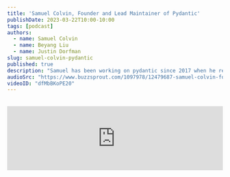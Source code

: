 ```yaml
---
title: 'Samuel Colvin, Founder and Lead Maintainer of Pydantic'
publishDate: 2023-03-22T10:00-10:00
tags: [podcast]
authors:
  - name: Samuel Colvin
  - name: Beyang Liu
  - name: Justin Dorfman
slug: samuel-colvin-pydantic
published: true
description: "Samuel has been working on pydantic since 2017 when he realized the untapped value of type hints in Python. At the time of this recording, Pydantic has been downloaded from PyPI around 55 million times per month."
audioSrc: "https://www.buzzsprout.com/1097978/12479687-samuel-colvin-founder-and-lead-maintainer-of-pydantic.mp3?download=true"
videoID: "dfMbBKoPE20"
---
```


<br />

<iframe src="https://www.buzzsprout.com/1097978/12479687-samuel-colvin-founder-and-lead-maintainer-of-pydantic?client_source=small_player&iframe=true" loading="lazy" width="100%" height={200} frameBorder={0} scrolling="no" title="The Sourcegraph Podcast, Samuel Colvin, Founder and Lead Maintainer of Pydantic" />

<br />

Pydantic is a Python library for typed validation of external data that has experienced exponential growth since 2020. We’ll hear the story of what motivated Samuel to create Pydantic, the most common ways people use it, and the success and growth of FastAPI with Pydantic. Also, Pydantic V2 has not been released yet, but we’ll learn what motivated Samuel to rewrite it in Rust, besides being faster and some other things happening with it.  And if you’re interested, Samuel is always looking for contributors to Pydantic!  Go ahead and download this episode now to hear more!  

### Highlights

<hr />
<br />

**[00:00:59]** Beyang gives us his understanding of what Pydantic does, and Samuel tells us two things that people appreciate about Pydantic.

**[00:02:48]** Samuel tells the story of what motivated him to create Pydantic, what the state of the world was at the time, and how it started. 

**[00:04:11]** When Samuel first created Pydantic, he tells us if he had a particular use case in mind, and we hear the most common way people use Pydantic and other ways it’s used. 

**[00:05:46]** Beyang is looking at the Pydantic docs and goes over an example of how you use the base model today. Samuel talks about the new Pydantic V2.

**[00:07:23]** We hear about Samuel's interaction with the FastAPI maintainers. Did he know them, and why does he think they selected Pydantic for their core piece of framework? Samuel mentions Django Ninja, which integrates Pydantic and Django, and Beyang mentions there are many highly starred cool projects using Pydantic and Django.

**[00:11:53]** The new version of Pydantic is written almost completely in Rust, so Samuel reveals why he decided to do the rewrite and what motivated him to use Rust.

**[00:15:09]** Beyang and Samuel discuss some of the Rust bindings so you can see what invoking Python from Rust looks like.

**[00:21:03]** The aspect of Pydantic, which is about translating from Python-type annotations into the core schema, Beyang wonders if that’s changing from Pydantic V1 to V2, and Samuel explains that it’s all rebuilt.

**[00:24:03]** Beyang wonders if anyone is using the not yet released Pydantic V2 yet. Samuel’s response: “I hope for nothing serious because it will change a lot!”

**[00:24:40]** A question in the chat came up for Samuel on Twitch: What motivated you to make the default behavior coercion rather than throwing an error? 

**[00:27:52]** Will there be any changes to the public API from Pydantic V1 to V2? Samuel tells us there’s one thing that’s probably going to make people angry and he explains.

**[00:29:33]** Samuel gives an example of the output from serialization. Beyang wants to help Samuel out and tells him how Sourcegraph can potentially help him. 

**[00:34:25]** There are some exciting things coming up for Pydantic that Samuel can’t announce quite yet, but he is excited about Pydantic V2 being released. Also, we hear they have GitHub sponsors, but another announcement about sponsors is coming soon.

**[00:35:35]** Samuel announces he would love for you to come and contribute to Pydantic.

<center className="pt-2 pb-4">
    <strong>Subscribe:</strong>
    <a href="https://www.youtube.com/playlist?list=PL6zLuuRVa1_jf5GDl61SvEOXvwvKS1IXA" style={{paddingLeft: '0.2em'}}>YouTube</a>
    <a href="https://podcasts.apple.com/us/podcast/the-sourcegraph-podcast/id1516219009" style={{paddingLeft: '0.2em'}}>Apple</a>
    <a href="https://open.spotify.com/show/1YlDYvCxNB7jAndbZPt5a6" style={{paddingLeft: '0.2em'}}>Spotify</a>
    <a href="https://podcasts.google.com/?feed=aHR0cHM6Ly9mZWVkcy5idXp6c3Byb3V0LmNvbS8xMDk3OTc4LnJzcw==" style={{paddingLeft: '0.2em'}}>Google</a>
    <a href="https://feeds.buzzsprout.com/1097978.rss" style={{paddingLeft: '0.2em'}}>RSS</a>
</center>

<hr className="py-4" />